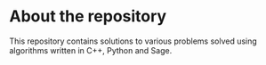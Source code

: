 # About the repository
This repository contains solutions to various problems solved using
algorithms written in C++, Python and Sage.